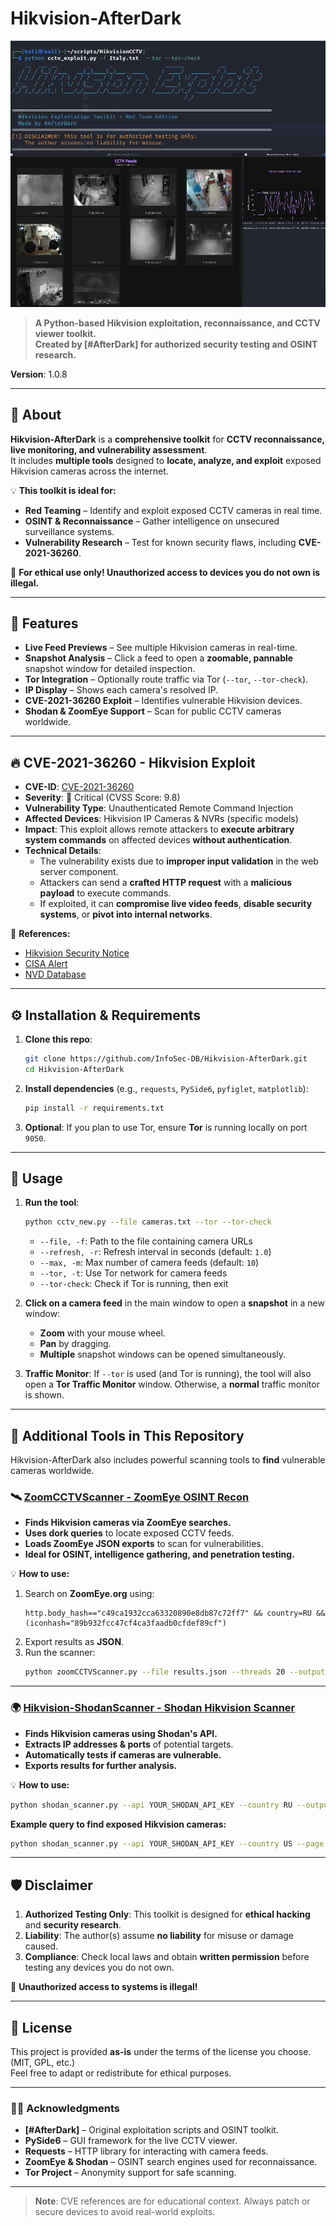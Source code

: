 ﻿# Hikvision-AfterDark

![Hikvision-AfterDark](https://raw.githubusercontent.com/InfoSec-DB/Hikvision-AfterDark/refs/heads/main/Hikvision_CCTVimg.png)

> **A Python-based Hikvision exploitation, reconnaissance, and CCTV viewer toolkit.**  
> **Created by [#AfterDark] for authorized security testing and OSINT research.**  

**Version**: 1.0.8  

---

## 🎯 About

**Hikvision-AfterDark** is a **comprehensive toolkit** for **CCTV reconnaissance, live monitoring, and vulnerability assessment**.  
It includes **multiple tools** designed to **locate, analyze, and exploit** exposed Hikvision cameras across the internet.  

💡 **This toolkit is ideal for:**  
- **Red Teaming** – Identify and exploit exposed CCTV cameras in real time.  
- **OSINT & Reconnaissance** – Gather intelligence on unsecured surveillance systems.  
- **Vulnerability Research** – Test for known security flaws, including **CVE-2021-36260**.  

🚨 **For ethical use only! Unauthorized access to devices you do not own is illegal.**  

---

## 🚀 Features

- **Live Feed Previews** – See multiple Hikvision cameras in real-time.  
- **Snapshot Analysis** – Click a feed to open a **zoomable, pannable** snapshot window for detailed inspection.  
- **Tor Integration** – Optionally route traffic via Tor (`--tor`, `--tor-check`).  
- **IP Display** – Shows each camera's resolved IP.  
- **CVE-2021-36260 Exploit** – Identifies vulnerable Hikvision devices.  
- **Shodan & ZoomEye Support** – Scan for public CCTV cameras worldwide.  

---

## 🔥 CVE-2021-36260 - Hikvision Exploit

- **CVE-ID**: [CVE-2021-36260](https://nvd.nist.gov/vuln/detail/CVE-2021-36260)  
- **Severity**: 🔴 Critical (CVSS Score: 9.8)  
- **Vulnerability Type**: Unauthenticated Remote Command Injection  
- **Affected Devices**: Hikvision IP Cameras & NVRs (specific models)  
- **Impact**: This exploit allows remote attackers to **execute arbitrary system commands** on affected devices **without authentication**.  
- **Technical Details**:  
  - The vulnerability exists due to **improper input validation** in the web server component.  
  - Attackers can send a **crafted HTTP request** with a **malicious payload** to execute commands.  
  - If exploited, it can **compromise live video feeds**, **disable security systems**, or **pivot into internal networks**.  

🔹 **References:**  
- [Hikvision Security Notice](https://www.hikvision.com/en/support/cybersecurity/security-advisory/security-notification-command-injection-vulnerability-in-some-hikvision-products/)  
- [CISA Alert](https://www.cisa.gov/news-events/alerts/2021/09/28/rce-vulnerability-hikvision-cameras-cve-2021-36260)  
- [NVD Database](https://nvd.nist.gov/vuln/detail/CVE-2021-36260)  

---

## ⚙️ Installation & Requirements

1. **Clone this repo**:  
   ```bash
   git clone https://github.com/InfoSec-DB/Hikvision-AfterDark.git
   cd Hikvision-AfterDark
   ```

2. **Install dependencies** (e.g., `requests`, `PySide6`, `pyfiglet`, `matplotlib`):  
   ```bash
   pip install -r requirements.txt
   ```

3. **Optional**: If you plan to use Tor, ensure **Tor** is running locally on port `9050`.

---

## 🚨 Usage

1. **Run the tool**:  
   ```bash
   python cctv_new.py --file cameras.txt --tor --tor-check
   ```
   - `--file, -f`: Path to the file containing camera URLs  
   - `--refresh, -r`: Refresh interval in seconds (default: `1.0`)  
   - `--max, -m`: Max number of camera feeds (default: `10`)  
   - `--tor, -t`: Use Tor network for camera feeds  
   - `--tor-check`: Check if Tor is running, then exit  

2. **Click on a camera feed** in the main window to open a **snapshot** in a new window:
   - **Zoom** with your mouse wheel.  
   - **Pan** by dragging.  
   - **Multiple** snapshot windows can be opened simultaneously.  

3. **Traffic Monitor**: If `--tor` is used (and Tor is running), the tool will also open a **Tor Traffic Monitor** window. Otherwise, a **normal** traffic monitor is shown.  

---

## 🔎 Additional Tools in This Repository

Hikvision-AfterDark also includes powerful scanning tools to **find** vulnerable cameras worldwide.

### 🛰️ [ZoomCCTVScanner - ZoomEye OSINT Recon](https://github.com/InfoSec-DB/Hikvision-AfterDark/tree/main/zoomCCTVScanner)

- **Finds Hikvision cameras via ZoomEye searches.**  
- **Uses dork queries** to locate exposed CCTV feeds.  
- **Loads ZoomEye JSON exports** to scan for vulnerabilities.  
- **Ideal for OSINT, intelligence gathering, and penetration testing.**  

💡 **How to use:**  
1. Search on **ZoomEye.org** using:  
   ```
   http.body_hash=="c49ca1932cca63320890e8db87c72ff7" && country=RU && (iconhash="89b932fcc47cf4ca3faadb0cfdef89cf")
   ```
2. Export results as **JSON**.  
3. Run the scanner:  
   ```bash
   python zoomCCTVScanner.py --file results.json --threads 20 --output vulnerable_cameras.txt
   ```

---

### 🌍 [Hikvision-ShodanScanner - Shodan Hikvision Scanner](https://github.com/InfoSec-DB/Hikvision-AfterDark/tree/main/Hikvision-ShodanScanner)

- **Finds Hikvision cameras using Shodan's API.**  
- **Extracts IP addresses & ports** of potential targets.  
- **Automatically tests if cameras are vulnerable.**  
- **Exports results for further analysis.**  

💡 **How to use:**  
```bash
python shodan_scanner.py --api YOUR_SHODAN_API_KEY --country RU --output results.txt --verbose
```

**Example query to find exposed Hikvision cameras:**  
```bash
python shodan_scanner.py --api YOUR_SHODAN_API_KEY --country US --page 2 --output vulnerable_cameras.txt
```

---

## 🛡️ Disclaimer

1. **Authorized Testing Only**: This toolkit is designed for **ethical hacking** and **security research**.  
2. **Liability**: The author(s) assume **no liability** for misuse or damage caused.  
3. **Compliance**: Check local laws and obtain **written permission** before testing any devices you do not own.  

🚨 **Unauthorized access to systems is illegal!**

---

## 📜 License

This project is provided **as-is** under the terms of the license you choose. (MIT, GPL, etc.)  
Feel free to adapt or redistribute for ethical purposes.

---

### 🏴‍☠️ Acknowledgments

- **[#AfterDark]** – Original exploitation scripts and OSINT toolkit.  
- **PySide6** – GUI framework for the live CCTV viewer.  
- **Requests** – HTTP library for interacting with camera feeds.  
- **ZoomEye & Shodan** – OSINT search engines used for reconnaissance.  
- **Tor Project** – Anonymity support for safe scanning.  

---

> **Note**: CVE references are for educational context. Always patch or secure devices to avoid real-world exploits.
